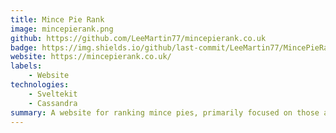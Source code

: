 ```yaml
---
title: Mince Pie Rank
image: mincepierank.png
github: https://github.com/LeeMartin77/mincepierank.co.uk
badge: https://img.shields.io/github/last-commit/LeeMartin77/MincePieRank.co.uk/main
website: https://mincepierank.co.uk/
labels: 
    - Website
technologies: 
    - Sveltekit
    - Cassandra
summary: A website for ranking mince pies, primarily focused on those available from major UK brands. Pretty much exactly what it says on the tin!
---
```

